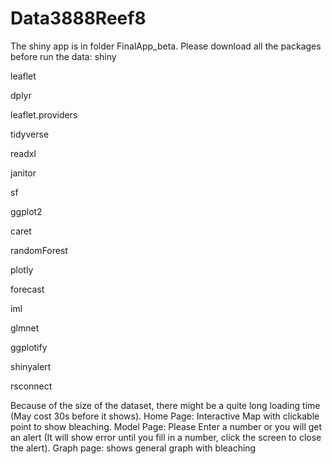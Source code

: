 # Data3888Reef8
The shiny app is in folder FinalApp_beta.
Please download all the packages before run the data:
shiny

leaflet

dplyr

leaflet.providers

tidyverse

readxl

janitor

sf

ggplot2

caret

randomForest

plotly

forecast

iml

glmnet

ggplotify

shinyalert

rsconnect

Because of the size of the dataset, there might be a quite long loading time (May cost 30s before it shows).
Home Page: Interactive Map with clickable point to show bleaching.
Model Page: Please Enter a number or you will get an alert (It will show error until you fill in a number, click the screen to close the alert).
Graph page: shows general graph with bleaching
